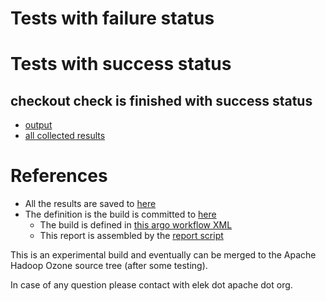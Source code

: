 # Tests with failure status


# Tests with success status

## checkout check is finished with success status

   * [output](https://raw.githubusercontent.com/elek/ozone-ci/master/pr/pr-hdds-2119-n8cng/checkout/output.log)
   * [all collected results](https://github.com/elek/ozone-ci/tree/master/pr/pr-hdds-2119-n8cng/checkout)




# References

 * All the results are saved to [here](https://github.com/elek/ozone-ci/tree/master/pr/pr-hdds-2119-n8cng/)
 * The definition is the build is committed to [here](https://github.com/elek/argo-ozone)
    * The build is defined in [this argo workflow XML](https://github.com/elek/argo-ozone/blob/master/ozone-build.yaml)
    * This report is assembled by the [report script](https://github.com/elek/argo-ozone/blob/master/scripts/report.sh)

This is an experimental build and eventually can be merged to the Apache Hadoop Ozone source tree (after some testing).

In case of any question please contact with elek dot apache dot org.
